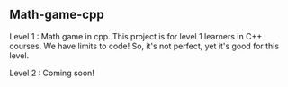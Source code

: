 ## Math-game-cpp

Level 1 : Math game in cpp. 
          This project is for level 1 learners in C++ courses.
          We have limits to code! So, it's not perfect, yet it's good for this level.

Level 2 : Coming soon!
